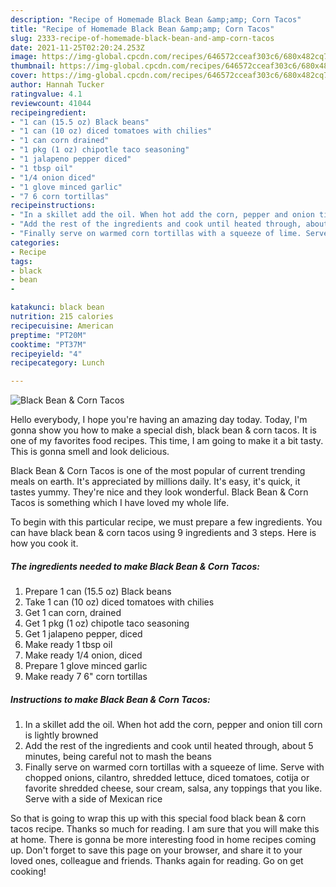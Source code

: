 ```yaml
---
description: "Recipe of Homemade Black Bean &amp;amp; Corn Tacos"
title: "Recipe of Homemade Black Bean &amp;amp; Corn Tacos"
slug: 2333-recipe-of-homemade-black-bean-and-amp-corn-tacos
date: 2021-11-25T02:20:24.253Z
image: https://img-global.cpcdn.com/recipes/646572cceaf303c6/680x482cq70/black-bean-corn-tacos-recipe-main-photo.jpg
thumbnail: https://img-global.cpcdn.com/recipes/646572cceaf303c6/680x482cq70/black-bean-corn-tacos-recipe-main-photo.jpg
cover: https://img-global.cpcdn.com/recipes/646572cceaf303c6/680x482cq70/black-bean-corn-tacos-recipe-main-photo.jpg
author: Hannah Tucker
ratingvalue: 4.1
reviewcount: 41044
recipeingredient:
- "1 can (15.5 oz) Black beans"
- "1 can (10 oz) diced tomatoes with chilies"
- "1 can corn drained"
- "1 pkg (1 oz) chipotle taco seasoning"
- "1 jalapeno pepper diced"
- "1 tbsp oil"
- "1/4 onion diced"
- "1 glove minced garlic"
- "7 6 corn tortillas"
recipeinstructions:
- "In a skillet add the oil. When hot add the corn, pepper and onion till corn is lightly browned"
- "Add the rest of the ingredients and cook until heated through, about 5 minutes, being careful not to mash the beans"
- "Finally serve on warmed corn tortillas with a squeeze of lime. Serve with chopped onions, cilantro, shredded lettuce, diced tomatoes, cotija or favorite shredded cheese, sour cream, salsa, any toppings that you like. Serve with a side of Mexican rice"
categories:
- Recipe
tags:
- black
- bean
- 

katakunci: black bean  
nutrition: 215 calories
recipecuisine: American
preptime: "PT20M"
cooktime: "PT37M"
recipeyield: "4"
recipecategory: Lunch

---
```



![Black Bean &amp; Corn Tacos](https://img-global.cpcdn.com/recipes/646572cceaf303c6/680x482cq70/black-bean-corn-tacos-recipe-main-photo.jpg)

Hello everybody, I hope you're having an amazing day today. Today, I'm gonna show you how to make a special dish, black bean &amp; corn tacos. It is one of my favorites food recipes. This time, I am going to make it a bit tasty. This is gonna smell and look delicious.



Black Bean &amp; Corn Tacos is one of the most popular of current trending meals on earth. It's appreciated by millions daily. It's easy, it's quick, it tastes yummy. They're nice and they look wonderful. Black Bean &amp; Corn Tacos is something which I have loved my whole life.


To begin with this particular recipe, we must prepare a few ingredients. You can have black bean &amp; corn tacos using 9 ingredients and 3 steps. Here is how you cook it.

<!--inarticleads1-->

##### The ingredients needed to make Black Bean &amp; Corn Tacos:

1. Prepare 1 can (15.5 oz) Black beans
1. Take 1 can (10 oz) diced tomatoes with chilies
1. Get 1 can corn, drained
1. Get 1 pkg (1 oz) chipotle taco seasoning
1. Get 1 jalapeno pepper, diced
1. Make ready 1 tbsp oil
1. Make ready 1/4 onion, diced
1. Prepare 1 glove minced garlic
1. Make ready 7 6" corn tortillas




<!--inarticleads2-->

##### Instructions to make Black Bean &amp; Corn Tacos:

1. In a skillet add the oil. When hot add the corn, pepper and onion till corn is lightly browned
1. Add the rest of the ingredients and cook until heated through, about 5 minutes, being careful not to mash the beans
1. Finally serve on warmed corn tortillas with a squeeze of lime. Serve with chopped onions, cilantro, shredded lettuce, diced tomatoes, cotija or favorite shredded cheese, sour cream, salsa, any toppings that you like. Serve with a side of Mexican rice




So that is going to wrap this up with this special food black bean &amp; corn tacos recipe. Thanks so much for reading. I am sure that you will make this at home. There is gonna be more interesting food in home recipes coming up. Don't forget to save this page on your browser, and share it to your loved ones, colleague and friends. Thanks again for reading. Go on get cooking!

